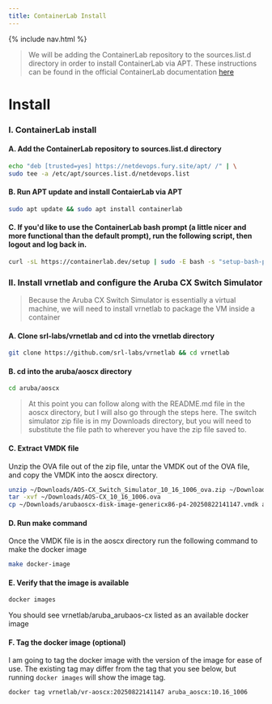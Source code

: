 ```yaml
---
title: ContainerLab Install
---
```

{% include nav.html %}
<br>
> We will be adding the ContainerLab repository to the sources.list.d directory in order to install ContainerLab via APT. These instructions can be found in the official ContainerLab documentation <a href="https://containerlab.dev/install/#__tabbed_1_1">here</a>

# **Install**
### I. ContainerLab install
#### A. Add the ContainerLab repository to sources.list.d directory
```bash
echo "deb [trusted=yes] https://netdevops.fury.site/apt/ /" | \
sudo tee -a /etc/apt/sources.list.d/netdevops.list
```
#### B. Run APT update and install ContaierLab via APT
```bash
sudo apt update && sudo apt install containerlab
```
#### C. If you'd like to use the ContainerLab bash prompt (a little nicer and more functional than the default prompt), run the following script, then logout and log back in.
```bash
curl -sL https://containerlab.dev/setup | sudo -E bash -s "setup-bash-prompt"
```
### II. Install vrnetlab and configure the Aruba CX Switch Simulator
> Because the Aruba CX Switch Simulator is essentially a virtual machine, we will need to install vrnetlab to package the VM inside a container

#### A. Clone srl-labs/vrnetlab and cd into the vrnetlab directory
```bash
git clone https://github.com/srl-labs/vrnetlab && cd vrnetlab
```
#### B. cd into the aruba/aoscx directory 
```bash
cd aruba/aoscx
```
> At this point you can follow along with the README.md file in the aoscx directory, but I will also go through the steps here. The switch simulator zip file is in my Downloads directory, but you will need to substitute the file path to wherever you have the zip file saved to.

#### C. Extract VMDK file
Unzip the OVA file out of the zip file, untar the VMDK out of the OVA file, and copy the VMDK into the aoscx directory.
```bash
unzip ~/Downloads/AOS-CX_Switch_Simulator_10_16_1006_ova.zip ~/Downloads/AOS-CX_10_16_1006.ova
tar -xvf ~/Downloads/AOS-CX_10_16_1006.ova
cp ~/Downloads/arubaoscx-disk-image-genericx86-p4-20250822141147.vmdk arubaoscx-disk-image-genericx86-p4-20250822141147.vmdk
```
#### D. Run make command
Once the VMDK file is in the aoscx directory run the following command to make the docker image
```bash
make docker-image
```
#### E. Verify that the image is available
```bash
docker images
```
You should see vrnetlab/aruba_arubaos-cx listed as an available docker image
#### F. Tag the docker image (optional)
I am going to tag the docker image with the version of the image for ease of use. The existing tag may differ from the tag that you see below, but running `docker images` will show the image tag.
```bash
docker tag vrnetlab/vr-aoscx:20250822141147 aruba_aoscx:10.16_1006
```
